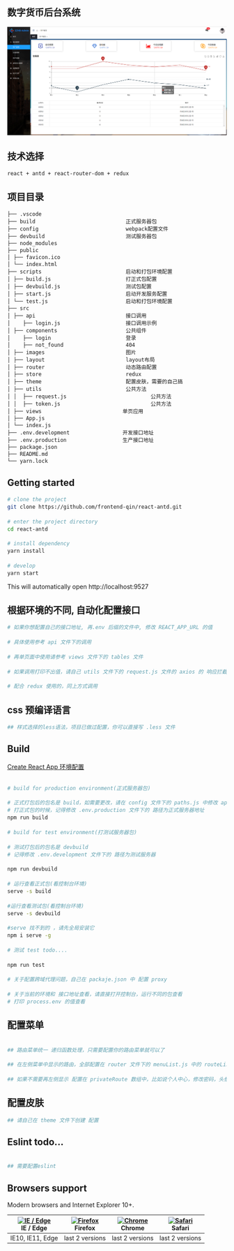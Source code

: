 ## 数字货币后台系统

<p align="center">
  <img width="900" src="./src/images/demo.jpg">
</p>

## 技术选择

```
react + antd + react-router-dom + redux

```

## 项目目录

```
├── .vscode
├── build                             正式服务器包
├── config                            webpack配置文件
├── devbuild                          测试服务器包
├── node_modules
├── public
│ ├── favicon.ico
│ └── index.html
├── scripts                           启动和打包环境配置
│ ├── build.js                        打正式包配置
│ ├── devbuild.js                     测试包配置
│ ├── start.js                        启动开发服务配置
│ └── test.js                         启动和打包环境配置
├── src
│ ├── api                             接口调用
│    ├── login.js                     接口调用示例
│ ├── components                      公共组件
│    ├── login                        登录
│    ├── not_found                    404
│ ├── images                          图片
│ ├── layout                          layout布局
│ ├── router                          动态路由配置
│ ├── store                           redux
│ ├── theme                           配置皮肤，需要的自己搞
│ ├── utils                           公共方法
│ │  ├── request.js                           公共方法
│ │  ├── token.js                             公共方法
│ ├── views                          单页应用
│ ├── App.js
│ └── index.js
├── .env.development                 开发接口地址
├── .env.production                  生产接口地址
├── package.json
├── README.md
└── yarn.lock

```

## Getting started

```bash
# clone the project
git clone https://github.com/frontend-qin/react-antd.git

# enter the project directory
cd react-antd

# install dependency
yarn install

# develop
yarn start
```

This will automatically open http://localhost:9527

## 根据环境的不同, 自动化配置接口

```bash
# 如果你想配置自己的接口地址, 再.env 后缀的文件中, 修改 REACT_APP_URL 的值

# 具体使用参考 api 文件下的调用

# 再单页面中使用请参考 views 文件下的 tables 文件

# 如果调用打印不出值，请自己 utils 文件下的 request.js 文件的 axios 的 响应拦截的判断

# 配合 redux 使用的，同上方式调用
```

## css 预编译语言

```bash
## 样式选择的less语法，项目已做过配置，你可以直接写 .less 文件

```

## Build

<a href="https://www.html.cn/create-react-app/docs/advanced-configuration/">
    Create React App 环境配置
</a>

```bash

# build for production environment(正式服务器包)

# 正式打包后的包名是 build，如需要更改，请在 config 文件下的 paths.js 中修改 appBuild 属性的值
# 打正式包的时候，记得修改 .env.production 文件下的 路径为正式服务器地址
npm run build

# build for test environment(打测试服务器包)

# 测试打包后的包名是 devbuild
# 记得修改 .env.development 文件下的 路径为测试服务器

npm run devbuild

# 运行查看正式包(看控制台环境)
serve -s build

#运行查看测试包(看控制台环境)
serve -s devbuild

#serve 找不到的 ，请先全局安装它
npm i serve -g

# 测试 test todo....

npm run test

# 关于配置跨域代理问题，自己在 packaje.json 中 配置 proxy

# 关于当前的环境和 接口地址查看，请直接打开控制台，运行不同的包查看
# 打印 process.env 的值查看

```

## 配置菜单

```bash

## 路由菜单统一 递归函数处理，只需要配置你的路由菜单就可以了

## 在左侧菜单中显示的路由，全部配置在 router 文件下的 menuList.js 中的 routeList 数组中

## 如果不需要再左侧显示 配置在 privateRoute 数组中，比如说个人中心，修改密码，头像修改

```

## 配置皮肤

```bash
## 请自己在 theme 文件下创建 配置

```

## Eslint todo...

```bash

## 需要配置eslint

```

## Browsers support

Modern browsers and Internet Explorer 10+.

| [<img src="https://raw.githubusercontent.com/alrra/browser-logos/master/src/edge/edge_48x48.png" alt="IE / Edge" width="24px" height="24px" />](https://godban.github.io/browsers-support-badges/)</br>IE / Edge | [<img src="https://raw.githubusercontent.com/alrra/browser-logos/master/src/firefox/firefox_48x48.png" alt="Firefox" width="24px" height="24px" />](https://godban.github.io/browsers-support-badges/)</br>Firefox | [<img src="https://raw.githubusercontent.com/alrra/browser-logos/master/src/chrome/chrome_48x48.png" alt="Chrome" width="24px" height="24px" />](https://godban.github.io/browsers-support-badges/)</br>Chrome | [<img src="https://raw.githubusercontent.com/alrra/browser-logos/master/src/safari/safari_48x48.png" alt="Safari" width="24px" height="24px" />](https://godban.github.io/browsers-support-badges/)</br>Safari |
| ---------------------------------------------------------------------------------------------------------------------------------------------------------------------------------------------------------------- | ------------------------------------------------------------------------------------------------------------------------------------------------------------------------------------------------------------------ | -------------------------------------------------------------------------------------------------------------------------------------------------------------------------------------------------------------- | -------------------------------------------------------------------------------------------------------------------------------------------------------------------------------------------------------------- |
| IE10, IE11, Edge                                                                                                                                                                                                 | last 2 versions                                                                                                                                                                                                    | last 2 versions                                                                                                                                                                                                | last 2 versions                                                                                                                                                                                                |



